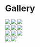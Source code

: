 <h1>Gallery</h1>

<div class="row justify-content-center">
    <div class="col-md-auto">
            <div class="row">
            <a href="https://raw.githubusercontent.com/fvanroie/hasp-docs/master/docs/assets/images/builds/tabletop.jpg" data-toggle="lightbox" data-gallery="example-gallery" class="col-sm-4" data-title="<a href='https://www.thouters.be/HaspLvglBuild.html'>TFT Desktopstand</a> - front" data-footer="2.8&quot; LCD SKU: MSP2807">
                <img src="../assets/images/builds/tabletop.jpg" class="img-fluid">
            </a>
            <a href="https://raw.githubusercontent.com/fvanroie/hasp-docs/master/docs/assets/images/builds/back.jpg" data-toggle="lightbox" data-gallery="example-gallery" class="col-sm-4" data-title="<a href='https://www.thouters.be/HaspLvglBuild.html'>TFT Desktopstand</a> - back" data-footer="2.8&quot; LCD SKU: MSP2807">
                <img src="../assets/images/builds/back.jpg" class="img-fluid">
            </a>
            <a href="https://raw.githubusercontent.com/fvanroie/hasp-docs/master/docs/assets/images/builds/bottom.jpg" data-toggle="lightbox" data-gallery="example-gallery" class="col-sm-4" data-title="<a href='https://www.thouters.be/HaspLvglBuild.html'>TFT Desktopstand</a> - bottom" data-footer="TTGO T7 v1.4 Mini32">
                <img src="../assets/images/builds/bottom.jpg" class="img-fluid">
            </a>
        </div>
        <div class="row">
            <a href="https://raw.githubusercontent.com/fvanroie/hasp-docs/master/docs/assets/images/builds/switchplate-us-0.png" data-toggle="lightbox" data-gallery="example-gallery" class="col-sm-4" data-title="US Switchplate 3D model" data-footer="Designed by Nurp">
                <img src="../assets/images/builds/switchplate-us-0.png" class="img-fluid">
            </a>
            <a href="https://raw.githubusercontent.com/fvanroie/hasp-docs/master/docs/assets/images/builds/switchplate-us-1.png" data-toggle="lightbox" data-gallery="example-gallery" class="col-sm-4" data-title="US Switchplate" data-footer="Printing prototype">
                <img src="../assets/images/builds/switchplate-us-1.png" class="img-fluid">
            </a>
            <a href="https://raw.githubusercontent.com/fvanroie/hasp-docs/master/docs/assets/images/builds/switchplate-us-2.png" data-toggle="lightbox" data-gallery="example-gallery" class="col-sm-4" data-title="Custom 3D build" data-footer="Lolin 2.4&quot; display with D1 mini">
                <img src="../assets/images/builds/switchplate-us-2.png" class="img-fluid">
            </a>
        </div>
        <div class="row">
            <a href="https://raw.githubusercontent.com/fvanroie/hasp-docs/master/docs/assets/images/builds/wallbox-us-0.png" data-toggle="lightbox" data-gallery="example-gallery" class="col-sm-4" data-title="US Switchbox 3D model" data-footer="Designed by Nurp">
                <img src="../assets/images/builds/wallbox-us-0.png" class="img-fluid">
            </a>
            <a href="https://raw.githubusercontent.com/fvanroie/hasp-docs/master/docs/assets/images/builds/wallbox-us-1.png" data-toggle="lightbox" data-gallery="example-gallery" class="col-sm-4" data-title="US Switchbox" data-footer="Lolin 2.4&quot; display with D1 mini">
                <img src="../assets/images/builds/wallbox-us-1.png" class="img-fluid">
            </a>
            <a href="https://raw.githubusercontent.com/fvanroie/hasp-docs/master/docs/assets/images/builds/lanbon-l8.png" data-toggle="lightbox" data-gallery="example-gallery" class="col-sm-4" data-title="Customized Lanbon L8 Switch" data-footer="Lanbon L8 Switchplate">
                <img src="../assets/images/builds/lanbon-l8.png" class="img-fluid">
            </a>
        </div>
        <div class="row">
            <a href="https://raw.githubusercontent.com/fvanroie/hasp-docs/master/docs/assets/images/builds/wallbox-us-0.png" data-toggle="lightbox" data-gallery="example-gallery" class="col-sm-4" data-title="US Switchplate with motion sensor" data-footer="Lolin 2.4&quot; display with D1 mini">
                <img src="../assets/images/builds/wallbox-us-2.png" class="img-fluid">
            </a>
            <a href="https://raw.githubusercontent.com/fvanroie/hasp-docs/master/docs/assets/images/builds/telemetry-plate.png" data-toggle="lightbox" data-gallery="example-gallery" class="col-sm-4" data-title="Telemetry panel" data-footer="Waveshare RPi LCD (Rev C) display with ESP32 dev board">
                <img src="../assets/images/builds/telemetry-plate.png" class="img-fluid">
            </a>
        </div>
    </div>
</div>